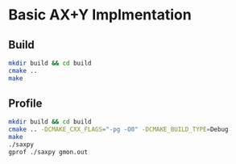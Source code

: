 # Basic AX+Y Implmentation

## Build

```sh
mkdir build && cd build
cmake .. 
make
```

## Profile

```sh
mkdir build && cd build
cmake .. -DCMAKE_CXX_FLAGS="-pg -O0" -DCMAKE_BUILD_TYPE=Debug
make
./saxpy
gprof ./saxpy gmon.out
```

